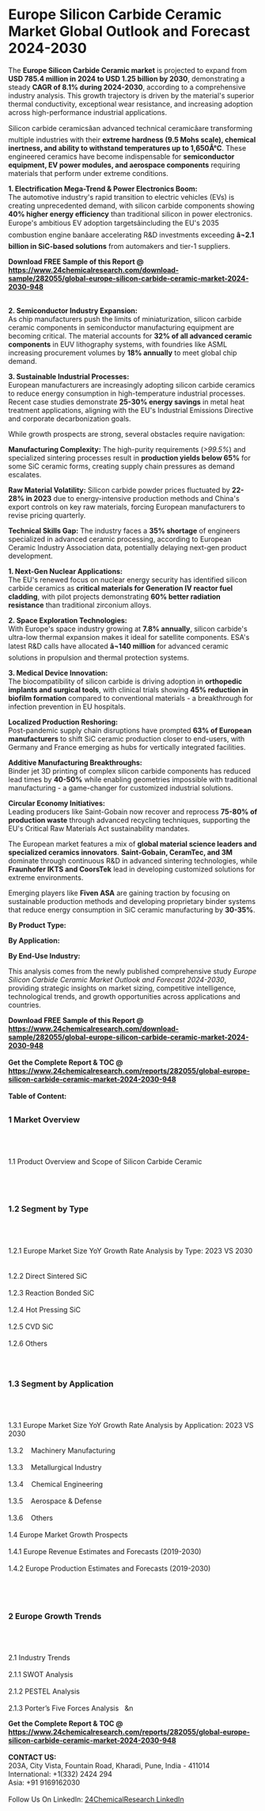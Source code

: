 <h1>Europe Silicon Carbide Ceramic Market Global Outlook and Forecast 2024-2030</h1><p>The <strong>Europe Silicon Carbide Ceramic market</strong> is projected to expand from <strong>USD 785.4 million in 2024 to USD 1.25 billion by 2030</strong>, demonstrating a steady <strong>CAGR of 8.1% during 2024-2030</strong>, according to a comprehensive industry analysis. This growth trajectory is driven by the material's superior thermal conductivity, exceptional wear resistance, and increasing adoption across high-performance industrial applications.</p><p>Silicon carbide ceramicsâan advanced technical ceramicâare transforming multiple industries with their <strong>extreme hardness (9.5 Mohs scale), chemical inertness, and ability to withstand temperatures up to 1,650Â°C</strong>. These engineered ceramics have become indispensable for <strong>semiconductor equipment, EV power modules, and aerospace components</strong> requiring materials that perform under extreme conditions.</p><p><strong>1. Electrification Mega-Trend &amp; Power Electronics Boom:</strong><br>
The automotive industry's rapid transition to electric vehicles (EVs) is creating unprecedented demand, with silicon carbide components showing <strong>40% higher energy efficiency</strong> than traditional silicon in power electronics. Europe's ambitious EV adoption targetsâincluding the EU's 2035 combustion engine banâare accelerating R&amp;D investments exceeding <strong>â¬2.1 billion in SiC-based solutions</strong> from automakers and tier-1 suppliers.</p><div><b>Download FREE Sample of this Report @ 
            <a href="https://www.24chemicalresearch.com/download-sample/282055/global-europe-silicon-carbide-ceramic-market-2024-2030-948">
            https://www.24chemicalresearch.com/download-sample/282055/global-europe-silicon-carbide-ceramic-market-2024-2030-948</a></b></div><br><p><strong>2. Semiconductor Industry Expansion:</strong><br>
As chip manufacturers push the limits of miniaturization, silicon carbide ceramic components in semiconductor manufacturing equipment are becoming critical. The material accounts for <strong>32% of all advanced ceramic components</strong> in EUV lithography systems, with foundries like ASML increasing procurement volumes by <strong>18% annually</strong> to meet global chip demand.</p><p><strong>3. Sustainable Industrial Processes:</strong><br>
European manufacturers are increasingly adopting silicon carbide ceramics to reduce energy consumption in high-temperature industrial processes. Recent case studies demonstrate <strong>25-30% energy savings</strong> in metal heat treatment applications, aligning with the EU's Industrial Emissions Directive and corporate decarbonization goals.</p><p>While growth prospects are strong, several obstacles require navigation:</p><p><strong>Manufacturing Complexity:</strong> The high-purity requirements (<em>&gt;99.5%</em>) and specialized sintering processes result in <strong>production yields below 65%</strong> for some SiC ceramic forms, creating supply chain pressures as demand escalates.</p><p><strong>Raw Material Volatility:</strong> Silicon carbide powder prices fluctuated by <strong>22-28% in 2023</strong> due to energy-intensive production methods and China's export controls on key raw materials, forcing European manufacturers to revise pricing quarterly.</p><p><strong>Technical Skills Gap:</strong> The industry faces a <strong>35% shortage</strong> of engineers specialized in advanced ceramic processing, according to European Ceramic Industry Association data, potentially delaying next-gen product development.</p><p><strong>1. Next-Gen Nuclear Applications:</strong><br>
The EU's renewed focus on nuclear energy security has identified silicon carbide ceramics as <strong>critical materials for Generation IV reactor fuel cladding</strong>, with pilot projects demonstrating <strong>60% better radiation resistance</strong> than traditional zirconium alloys.</p><p><strong>2. Space Exploration Technologies:</strong><br>
With Europe's space industry growing at <strong>7.8% annually</strong>, silicon carbide's ultra-low thermal expansion makes it ideal for satellite components. ESA's latest R&amp;D calls have allocated <strong>â¬140 million</strong> for advanced ceramic solutions in propulsion and thermal protection systems.</p><p><strong>3. Medical Device Innovation:</strong><br>
The biocompatibility of silicon carbide is driving adoption in <strong>orthopedic implants and surgical tools</strong>, with clinical trials showing <strong>45% reduction in biofilm formation</strong> compared to conventional materials - a breakthrough for infection prevention in EU hospitals.</p><p><strong>Localized Production Reshoring:</strong><br>
	Post-pandemic supply chain disruptions have prompted <strong>63% of European manufacturers</strong> to shift SiC ceramic production closer to end-users, with Germany and France emerging as hubs for vertically integrated facilities.</p><p><strong>Additive Manufacturing Breakthroughs:</strong><br>
	Binder jet 3D printing of complex silicon carbide components has reduced lead times by <strong>40-50%</strong> while enabling geometries impossible with traditional manufacturing - a game-changer for customized industrial solutions.</p><p><strong>Circular Economy Initiatives:</strong><br>
	Leading producers like Saint-Gobain now recover and reprocess <strong>75-80% of production waste</strong> through advanced recycling techniques, supporting the EU's Critical Raw Materials Act sustainability mandates.</p><p>The European market features a mix of <strong>global material science leaders and specialized ceramics innovators</strong>. <strong>Saint-Gobain, CeramTec, and 3M</strong> dominate through continuous R&amp;D in advanced sintering technologies, while <strong>Fraunhofer IKTS and CoorsTek</strong> lead in developing customized solutions for extreme environments.</p><p>Emerging players like <strong>Fiven ASA</strong> are gaining traction by focusing on sustainable production methods and developing proprietary binder systems that reduce energy consumption in SiC ceramic manufacturing by <strong>30-35%</strong>.</p><p><strong>By Product Type:</strong></p><p><strong>By Application:</strong></p><p><strong>By End-Use Industry:</strong></p><p>This analysis comes from the newly published comprehensive study <em>Europe Silicon Carbide Ceramic Market Outlook and Forecast 2024-2030</em>, providing strategic insights on market sizing, competitive intelligence, technological trends, and growth opportunities across applications and countries.</p><div><b>Download FREE Sample of this Report @ 
            <a href="https://www.24chemicalresearch.com/download-sample/282055/global-europe-silicon-carbide-ceramic-market-2024-2030-948">
            https://www.24chemicalresearch.com/download-sample/282055/global-europe-silicon-carbide-ceramic-market-2024-2030-948</a></b></div><br><div><b>Get the Complete Report & TOC @ 
            <a href="https://www.24chemicalresearch.com/reports/282055/global-europe-silicon-carbide-ceramic-market-2024-2030-948">
            https://www.24chemicalresearch.com/reports/282055/global-europe-silicon-carbide-ceramic-market-2024-2030-948</a></b></div><br>
            <b>Table of Content:</b><p><h2><span style="font-size:16px"><strong>1 Market Overview&nbsp;&nbsp; &nbsp;</strong></span></h2><br />
<br />
<p>1.1 Product Overview and Scope of Silicon Carbide Ceramic&nbsp;</p><br />
<br />
<h2><strong><span style="font-size:16px">1.2 Segment by Type&nbsp;&nbsp; &nbsp;</span></strong></h2><br />
<br />
<p>1.2.1 Europe Market Size YoY Growth Rate Analysis by Type: 2023 VS 2030&nbsp;&nbsp; &nbsp;<br /><br />
1.2.2 Direct Sintered SiC&nbsp;&nbsp; &nbsp;<br /><br />
1.2.3 Reaction Bonded SiC<br /><br />
1.2.4 Hot Pressing SiC<br /><br />
1.2.5 CVD SiC<br /><br />
1.2.6 Others<br /><br />
<br />
<h2><span style="font-size:16px"><strong>1.3 Segment by Application&nbsp;&nbsp;</strong></span></h2><br />
<br />
<p>1.3.1 Europe Market Size YoY Growth Rate Analysis by Application: 2023 VS 2030&nbsp;&nbsp; &nbsp;<br /><br />
1.3.2&nbsp;&nbsp; &nbsp;Machinery Manufacturing<br /><br />
1.3.3&nbsp;&nbsp; &nbsp;Metallurgical Industry<br /><br />
1.3.4&nbsp;&nbsp; &nbsp;Chemical Engineering<br /><br />
1.3.5&nbsp;&nbsp; &nbsp;Aerospace & Defense<br /><br />
1.3.6&nbsp;&nbsp; &nbsp;Others<br /><br />
1.4 Europe Market Growth Prospects&nbsp;&nbsp; &nbsp;<br /><br />
1.4.1 Europe Revenue Estimates and Forecasts (2019-2030)&nbsp;&nbsp; &nbsp;<br /><br />
1.4.2 Europe Production Estimates and Forecasts (2019-2030)&nbsp;&nbsp;</p><br />
<br />
<h2><span style="font-size:16px"><strong>2 Europe Growth Trends&nbsp;&nbsp; &nbsp;</strong></span></h2><br />
<br />
<p>2.1 Industry Trends&nbsp;&nbsp; &nbsp;<br /><br />
2.1.1 SWOT Analysis&nbsp;&nbsp; &nbsp;<br /><br />
2.1.2 PESTEL Analysis&nbsp;&nbsp; &nbsp;<br /><br />
2.1.3 Porter&rsquo;s Five Forces Analysis&nbsp;&nbsp; &n</p><div><b>Get the Complete Report & TOC @ 
            <a href="https://www.24chemicalresearch.com/reports/282055/global-europe-silicon-carbide-ceramic-market-2024-2030-948">
            https://www.24chemicalresearch.com/reports/282055/global-europe-silicon-carbide-ceramic-market-2024-2030-948</a></b></div><br><b>CONTACT US:</b><br>
            203A, City Vista, Fountain Road, Kharadi, Pune, India - 411014<br>
            International: +1(332) 2424 294<br>
            Asia: +91 9169162030 <br><br>
            Follow Us On LinkedIn: <a href="https://www.linkedin.com/company/24chemicalresearch/">24ChemicalResearch LinkedIn</a>